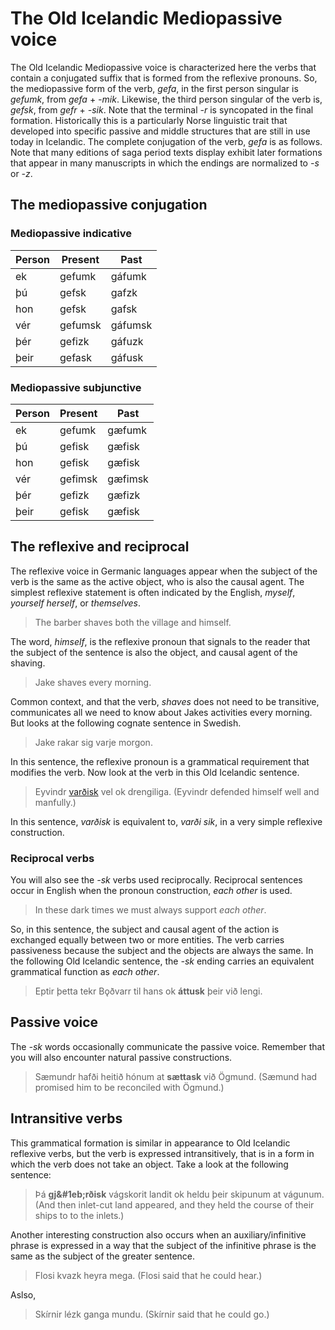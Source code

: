 # The Old Icelandic Mediopassive voice

The Old Icelandic Mediopassive voice is characterized here the verbs that contain a conjugated suffix that is formed from the reflexive pronouns. So, the mediopassive form of the verb, _gefa_, in the first person singular is _gefumk_, from _gefa_ + _-mik_. Likewise, the third person singular of the verb is, _gefsk_, from _gefr_ + _-sik_. Note that the terminal _-r_ is syncopated in the final formation. Historically this is a particularly Norse linguistic trait that developed into specific passive and middle structures that are still in use today in Icelandic. The complete conjugation of the verb, _gefa_ is as follows. Note that many editions of saga period texts display exhibit later formations that appear in many manuscripts in which the endings are normalized to _-s_ or _-z_. 

## The mediopassive conjugation

### Mediopassive indicative

Person | Present | Past
---|---|---
ek | gefumk | gáfumk
þú | gefsk | gafzk
hon | gefsk | gafsk
vér | gefumsk | gáfumsk
þér | gefizk | gáfuzk
þeir | gefask | gáfusk

### Mediopassive subjunctive

Person | Present | Past
---|---|---
ek | gefumk | gæfumk
þú | gefisk | gæfisk
hon | gefisk | gæfisk
vér | gefimsk | gæfimsk
þér | gefizk | gæfizk
þeir | gefisk | gæfisk

## The reflexive and reciprocal

The reflexive voice in Germanic languages appear when the subject of the verb is the same as the active object, who is also the causal agent. The simplest reflexive statement is often indicated by the English, _myself_, _yourself_ _herself_, or _themselves_.

> The barber shaves both the village and himself.

The word, _himself_, is the reflexive pronoun that signals to the reader that the subject of the sentence is also the object, and causal agent of the shaving.

> Jake shaves every morning. 

Common context, and that the verb, _shaves_ does not need to be transitive, communicates all we need to know about Jakes activities every morning. But looks at the following cognate sentence in Swedish. 

> Jake rakar sig varje morgon.

In this sentence, the reflexive pronoun is a grammatical requirement that modifies the verb. Now look at the verb in this Old Icelandic sentence. 

> Eyvindr [varðisk](https://en.wiktionary.org/wiki/verja#Verb_4) vel ok drengiliga. (Eyvindr defended himself well and manfully.)

In this sentence, _varðisk_ is equivalent to, _varði sik_, in a very simple reflexive construction.

### Reciprocal verbs

You will also see the _-sk_ verbs used reciprocally. Reciprocal sentences occur in English when the pronoun construction, _each other_ is used.

> In these dark times we must always support _each other_. 

So, in this sentence, the subject and causal agent of the action is exchanged equally between two or more entities. The verb carries passiveness because the subject and the objects are always the same. In the following Old Icelandic sentence, the _-sk_ ending carries an equivalent grammatical function as _each other_.

> Eptir þetta tekr B&#x1eb;ðvarr til hans ok __áttusk__ þeir við lengi.

## Passive voice

The _-sk_ words occasionally communicate the passive voice. Remember that you will also encounter natural passive constructions.

> Sæmundr hafði heitið hónum at __sættask__ við Ögmund. (Sæmund had promised him to be reconciled with Ögmund.) 
<!-- Surlinga saga 7-->

## Intransitive verbs

This grammatical formation is similar in appearance to Old Icelandic reflexive verbs, but the verb is expressed intransitively, that is in a form in which the verb does not take an object. Take a look at the following sentence:

> Þá __gj&#1eb;rðisk__ vágskorit landit ok heldu þeir skipunum at vágunum. (And then inlet-cut land appeared, and they held the course of their ships to to the inlets.) 

Another interesting construction also occurs when an auxiliary/infinitive phrase is expressed in a way that the subject of the infinitive phrase is the same as the subject of the greater sentence.

> Flosi kvazk heyra mega. (Flosi said that he could hear.) 

Aslso, 

> Skírnir lézk ganga mundu. (Skírnir said that he could go.)
